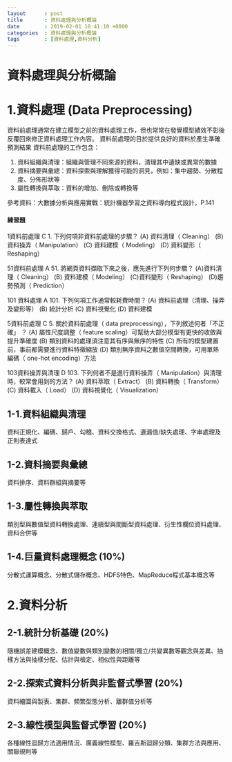 ```yaml
---
layout      : post
title       : 資料處理與分析概論
date        : 2019-02-01 10:41:10 +0800
categories  : 資料處理與分析概論
tags        : [資料處理,資料分析]
---
```


# 資料處理與分析概論

# 1.資料處理 (Data Preprocessing)
資料前處理通常在建立模型之前的資料處理工作，但也常常在發覺模型績效不彰後反覆回來修正資料處理工作內容。
資料前處理的目於提供良好的資料於產生準確預測結果
資料前處理的工作包含：
1. 資料組織與清理：組織與管理不同來源的資料，清理其中遺缺或異常的數據
2. 資料摘要與彙總：資料探索與理解獲得可能的洞見，例如：集中趨勢、分散程度、分佈形狀等
3. 屬性轉換與萃取：資料的增加、刪除或轉換等

參考資料：大數據分析與應用實戰：統計機器學習之資料導向程式設計，P.141

#### 練習題
1資料前處理
C 1. 下列何項非資料前處理的步驟？
(A) 資料清理（ Cleaning）
(B) 資料操弄（ Manipulation）
(C) 資料建模（ Modeling）
(D) 資料變形（ Reshaping）

51資料前處理
A 51. 將網頁資料擷取下來之後，應先進行下列何步驟？
(A)資料清理（ Cleaning）
(B) 資料建模（ Modeling）
(C)資料變形（ Reshaping）
(D)趨勢預測（ Prediction）

101 資料處理
A 101. 下列何項工作通常較耗費時間？
(A) 資料前處理（清理、操弄及變形等）
(B) 統計分析
(C) 資料視覺化
(D) 資料建模

5資料前處理
C 5. 關於資料前處理（ data preprocessing），下列敘述何者「不正確」 ？
(A) 屬性尺度調整（ feature scaling）可幫助大部分模型有更快的收斂與提升準確度
(B) 類別資料的處理須注意其有序與無序的特性
(C) 所有的模型建置前，事前都需要進行資料特徵縮放
(D) 類別無序資料之數值空間轉換，可用單熱編碼（ one-hot encoding）方法

103資料操弄與清理
D 103. 下列何者不是進行資料操弄（ Manipulation）與清理時，較常會用到的方法？
(A) 資料萃取（ Extract）
(B) 資料轉換（ Transform）
(C) 資料載入（ Load）
(D) 資料視覺化（ Visualization）


## 1-1.資料組織與清理
資料正規化、編碼、歸戶、勾稽、資料交換格式、遺漏值/缺失處理、字串處理及正則表達式

## 1-2.資料摘要與彙總
資料排序、資料群組與摘要等

## 1-3.屬性轉換與萃取
類別型與數值型資料轉換處理、連續型與間斷型資料處理、衍生性欄位資料處理、資料合併等


## 1-4.巨量資料處理概念 (10%)
分散式運算概念、分散式儲存概念、HDFS特色、MapReduce程式基本概念等

# 2.資料分析

## 2-1.統計分析基礎 (20%)
隨機誤差建模概念、數值變數與類別變數的相關/獨立/共變異數等觀念與差異、抽樣方法與抽樣分配、估計與檢定、相似性與距離等

## 2-2.探索式資料分析與非監督式學習 (20%)
資料繪圖與製表、集群、頻繁型態分析、離群值分析等

## 2-3.線性模型與監督式學習 (20%)
各種線性迴歸方法適用情況、廣義線性模型、羅吉斯迴歸分類、集群方法與應用、關聯規則等
